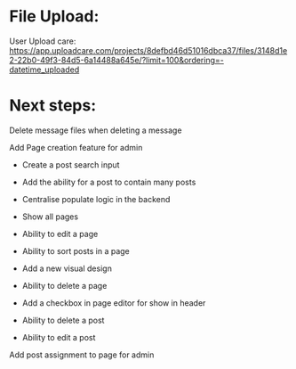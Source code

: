 # File Upload:

User Upload care:
https://app.uploadcare.com/projects/8defbd46d51016dbca37/files/3148d1e2-22b0-49f3-84d5-6a14488a645e/?limit=100&ordering=-datetime_uploaded

# Next steps:

Delete message files when deleting a message

Add Page creation feature for admin

- Create a post search input
- Add the ability for a post to contain many posts
- Centralise populate logic in the backend
- Show all pages
- Ability to edit a page
- Ability to sort posts in a page

- Add a new visual design
- Ability to delete a page
- Add a checkbox in page editor for show in header
- Ability to delete a post
- Ability to edit a post

Add post assignment to page for admin

